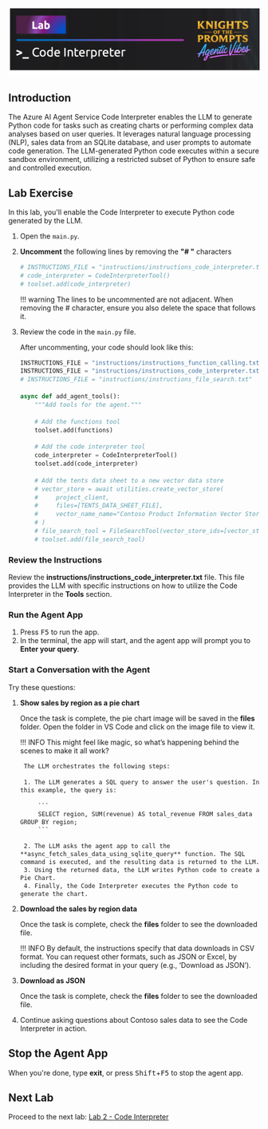 ![alt text](../../media/image-code-interpreter.png)

## Introduction

The Azure AI Agent Service Code Interpreter enables the LLM to generate Python code for tasks such as creating charts or performing complex data analyses based on user queries. It leverages natural language processing (NLP), sales data from an SQLite database, and user prompts to automate code generation. The LLM-generated Python code executes within a secure sandbox environment, utilizing a restricted subset of Python to ensure safe and controlled execution.

## Lab Exercise

In this lab, you'll enable the Code Interpreter to execute Python code generated by the LLM.

1. Open the `main.py`.

1. **Uncomment** the following lines by removing the **"# "** characters

    ```python
    # INSTRUCTIONS_FILE = "instructions/instructions_code_interpreter.txt
    # code_interpreter = CodeInterpreterTool()
    # toolset.add(code_interpreter)
    ```

    !!! warning
        The lines to be uncommented are not adjacent. When removing the # character, ensure you also delete the space that follows it.

1. Review the code in the `main.py` file.

    After uncommenting, your code should look like this:

    ``` python
    INSTRUCTIONS_FILE = "instructions/instructions_function_calling.txt"
    INSTRUCTIONS_FILE = "instructions/instructions_code_interpreter.txt"
    # INSTRUCTIONS_FILE = "instructions/instructions_file_search.txt"

    async def add_agent_tools():
        """Add tools for the agent."""
    
        # Add the functions tool
        toolset.add(functions)

        # Add the code interpreter tool
        code_interpreter = CodeInterpreterTool()
        toolset.add(code_interpreter)

        # Add the tents data sheet to a new vector data store
        # vector_store = await utilities.create_vector_store(
        #     project_client,
        #     files=[TENTS_DATA_SHEET_FILE],
        #     vector_name_name="Contoso Product Information Vector Store",
        # )
        # file_search_tool = FileSearchTool(vector_store_ids=[vector_store.id])
        # toolset.add(file_search_tool)

    ```

### Review the Instructions

Review the **instructions/instructions_code_interpreter.txt** file. This file provides the LLM with specific instructions on how to utilize the Code Interpreter in the **Tools** section.

### Run the Agent App

1. Press <kbd>F5</kbd> to run the app.
2. In the terminal, the app will start, and the agent app will prompt you to  **Enter your query**.

### Start a Conversation with the Agent

Try these questions:

1. **Show sales by region as a pie chart**

    Once the task is complete, the pie chart image will be saved in the **files** folder. Open the folder in VS Code and click on the image file to view it.

    !!! INFO
        This might feel like magic, so what’s happening behind the scenes to make it all work?

        The LLM orchestrates the following steps:

        1. The LLM generates a SQL query to answer the user's question. In this example, the query is:

            ```
            SELECT region, SUM(revenue) AS total_revenue FROM sales_data GROUP BY region;
            ```

        2. The LLM asks the agent app to call the **async_fetch_sales_data_using_sqlite_query** function. The SQL command is executed, and the resulting data is returned to the LLM.
        3. Using the returned data, the LLM writes Python code to create a Pie Chart.
        4. Finally, the Code Interpreter executes the Python code to generate the chart.

2. **Download the sales by region data**

    Once the task is complete, check the **files** folder to see the downloaded file.

    !!! INFO
        By default, the instructions specify that data downloads in CSV format. You can request other formats, such as JSON or Excel, by including the desired format in your query (e.g., ‘Download as JSON’).

3. **Download as JSON**

    Once the task is complete, check the **files** folder to see the downloaded file.

4. Continue asking questions about Contoso sales data to see the Code Interpreter in action.

## Stop the Agent App

When you're done, type **exit**, or press <kbd>Shift</kbd>+<kbd>F5</kbd> to stop the agent app.

## Next Lab
Proceed to the next lab: [Lab 2 - Code Interpreter](lab-3-file_search.md)
